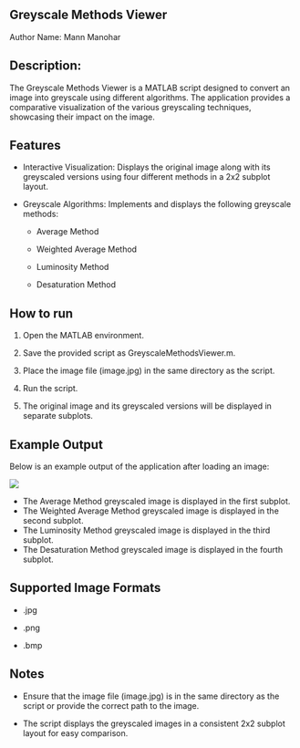 





## Greyscale Methods Viewer

Author Name: Mann Manohar



## Description: 



The Greyscale Methods Viewer is a MATLAB script designed to convert an image into greyscale using different algorithms. The application provides a comparative visualization of the various greyscaling techniques, showcasing their impact on the image.



## Features

- Interactive Visualization: Displays the original image along with its greyscaled versions using four different methods in a 2x2 subplot layout.
- Greyscale Algorithms: Implements and displays the following greyscale methods:

    - Average Method

    - Weighted Average Method

    - Luminosity Method

    - Desaturation Method



## How to run

1. Open the MATLAB environment.

2. Save the provided script as GreyscaleMethodsViewer.m.

3. Place the image file (image.jpg) in the same directory as the script.

4. Run the script.

6. The original image and its greyscaled versions will be displayed in separate subplots.
    
## Example Output

Below is an example output of the application after loading an image:

![](file:///C:/Users/mannm/Desktop/Bit_plane_slicing.png)

- The Average Method greyscaled image is displayed in the first subplot.
- The Weighted Average Method greyscaled image is displayed in the second subplot.
- The Luminosity Method greyscaled image is displayed in the third subplot.
- The Desaturation Method greyscaled image is displayed in the fourth subplot.


## Supported Image Formats

- .jpg

- .png

- .bmp


## Notes

- Ensure that the image file (image.jpg) is in the same directory as the script or provide the correct path to the image.

- The script displays the greyscaled images in a consistent 2x2 subplot layout for easy comparison.

